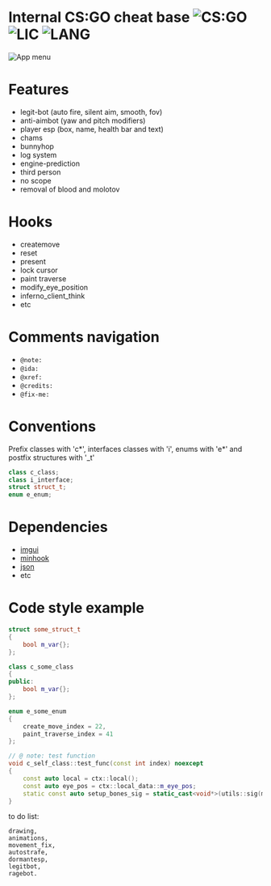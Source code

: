 # Internal CS:GO cheat base ![CS:GO](https://img.shields.io/badge/game-CS%3AGO-orange?style=flat) ![LIC](https://img.shields.io/github/license/W1lliam1337/digital-sdk) ![LANG](https://img.shields.io/badge/language-C%2B%2B-brightgreen?style=flat)

![App menu](https://i.imgur.com/cxUT5ZY.png)

# Features

- legit-bot (auto fire, silent aim, smooth, fov)
- anti-aimbot (yaw and pitch modifiers)
- player esp (box, name, health bar and text)
- chams
- bunnyhop
- log system
- engine-prediction
- third person
- no scope
- removal of blood and molotov

#

# Hooks

- createmove
- reset
- present
- lock cursor
- paint traverse
- modify_eye_position
- inferno_client_think
- etc

#

# Comments navigation

- `@note:`
- `@ida:`
- `@xref:`
- `@credits:`
- `@fix-me:`

#

# Conventions

Prefix classes with 'c*', interfaces classes with 'i', enums with 'e*' and postfix structures with '\_t'

```cpp
class c_class;
class i_interface;
struct struct_t;
enum e_enum;
```

#

# Dependencies

- [imgui](https://github.com/ocornut/imgui)
- [minhook](https://github.com/TsudaKageyu/minhook)
- [json](https://github.com/nlohmann/json/)
- etc

#

# Code style example

```cpp
struct some_struct_t
{
    bool m_var{};
};

class c_some_class
{
public:
    bool m_var{};
};

enum e_some_enum
{
    create_move_index = 22,
    paint_traverse_index = 41
};

// @ note: test function
void c_self_class::test_func(const int index) noexcept
{
    const auto local = ctx::local();
    const auto eye_pos = ctx::local_data::m_eye_pos;
    static const auto setup_bones_sig = static_cast<void*>(utils::sig(modules::m_client_dll, _("55 8B EC 83 E4 F0 B8 D8")));
}
```

to do list:

    drawing,
    animations,
    movement_fix,
    autostrafe,
    dormantesp,
    legitbot,
    ragebot.
